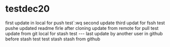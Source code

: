 # testdec20
first update in local for push test`:wq
second update
third updat for fssh test pushe
updated readme firle after cloning
update from remote for pull test
update from git local for stash test --- last
update by another user in github before stash
test test stash stash from github
